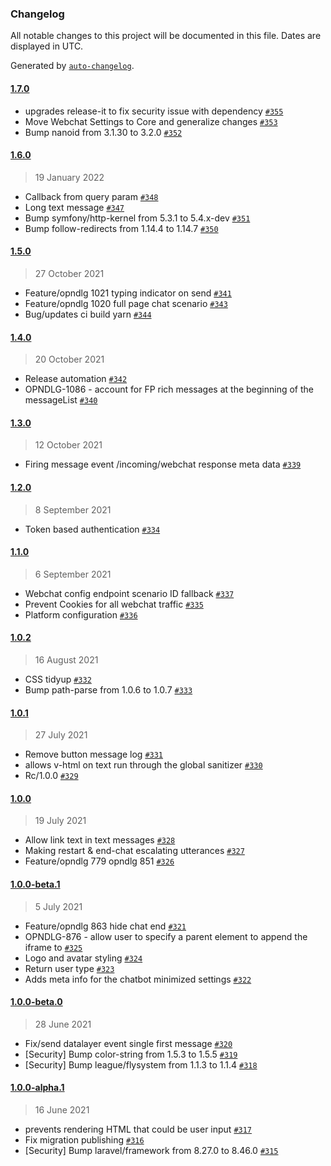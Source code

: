 ### Changelog

All notable changes to this project will be documented in this file. Dates are displayed in UTC.

Generated by [`auto-changelog`](https://github.com/CookPete/auto-changelog).

#### [1.7.0](https://github.com/opendialogai/webchat/compare/1.6.0...1.7.0)

- upgrades release-it to fix security issue with dependency [`#355`](https://github.com/opendialogai/webchat/pull/355)
- Move Webchat Settings to Core and generalize changes  [`#353`](https://github.com/opendialogai/webchat/pull/353)
- Bump nanoid from 3.1.30 to 3.2.0 [`#352`](https://github.com/opendialogai/webchat/pull/352)

#### [1.6.0](https://github.com/opendialogai/webchat/compare/1.5.0...1.6.0)

> 19 January 2022

- Callback from query param [`#348`](https://github.com/opendialogai/webchat/pull/348)
- Long text message [`#347`](https://github.com/opendialogai/webchat/pull/347)
- Bump symfony/http-kernel from 5.3.1 to 5.4.x-dev [`#351`](https://github.com/opendialogai/webchat/pull/351)
- Bump follow-redirects from 1.14.4 to 1.14.7 [`#350`](https://github.com/opendialogai/webchat/pull/350)

#### [1.5.0](https://github.com/opendialogai/webchat/compare/1.4.0...1.5.0)

> 27 October 2021

- Feature/opndlg 1021 typing indicator on send [`#341`](https://github.com/opendialogai/webchat/pull/341)
- Feature/opndlg 1020 full page chat scenario [`#343`](https://github.com/opendialogai/webchat/pull/343)
- Bug/updates ci build yarn [`#344`](https://github.com/opendialogai/webchat/pull/344)

#### [1.4.0](https://github.com/opendialogai/webchat/compare/1.3.0...1.4.0)

> 20 October 2021

- Release automation [`#342`](https://github.com/opendialogai/webchat/pull/342)
- OPNDLG-1086 - account for FP rich messages at the beginning of the messageList [`#340`](https://github.com/opendialogai/webchat/pull/340)

#### [1.3.0](https://github.com/opendialogai/webchat/compare/1.2.0...1.3.0)

> 12 October 2021

- Firing message event /incoming/webchat response meta data [`#339`](https://github.com/opendialogai/webchat/pull/339)

#### [1.2.0](https://github.com/opendialogai/webchat/compare/1.1.0...1.2.0)

> 8 September 2021

- Token based authentication [`#334`](https://github.com/opendialogai/webchat/pull/334)

#### [1.1.0](https://github.com/opendialogai/webchat/compare/1.0.2...1.1.0)

> 6 September 2021

- Webchat config endpoint scenario ID fallback [`#337`](https://github.com/opendialogai/webchat/pull/337)
- Prevent Cookies for all webchat traffic [`#335`](https://github.com/opendialogai/webchat/pull/335)
- Platform configuration [`#336`](https://github.com/opendialogai/webchat/pull/336)

#### [1.0.2](https://github.com/opendialogai/webchat/compare/1.0.1...1.0.2)

> 16 August 2021

- CSS tidyup [`#332`](https://github.com/opendialogai/webchat/pull/332)
- Bump path-parse from 1.0.6 to 1.0.7 [`#333`](https://github.com/opendialogai/webchat/pull/333)

#### [1.0.1](https://github.com/opendialogai/webchat/compare/1.0.0...1.0.1)

> 27 July 2021

- Remove button message log  [`#331`](https://github.com/opendialogai/webchat/pull/331)
- allows v-html on text run through the global sanitizer [`#330`](https://github.com/opendialogai/webchat/pull/330)
- Rc/1.0.0 [`#329`](https://github.com/opendialogai/webchat/pull/329)

#### [1.0.0](https://github.com/opendialogai/webchat/compare/1.0.0-beta.1...1.0.0)

> 19 July 2021

- Allow link text in text messages [`#328`](https://github.com/opendialogai/webchat/pull/328)
- Making restart & end-chat escalating utterances [`#327`](https://github.com/opendialogai/webchat/pull/327)
- Feature/opndlg 779 opndlg 851 [`#326`](https://github.com/opendialogai/webchat/pull/326)

#### [1.0.0-beta.1](https://github.com/opendialogai/webchat/compare/1.0.0-beta.0...1.0.0-beta.1)

> 5 July 2021

- Feature/opndlg 863 hide chat end [`#321`](https://github.com/opendialogai/webchat/pull/321)
- OPNDLG-876 - allow user to specify a parent element to append the iframe to [`#325`](https://github.com/opendialogai/webchat/pull/325)
- Logo and avatar styling [`#324`](https://github.com/opendialogai/webchat/pull/324)
- Return user type [`#323`](https://github.com/opendialogai/webchat/pull/323)
- Adds meta info for the chatbot minimized settings [`#322`](https://github.com/opendialogai/webchat/pull/322)

#### [1.0.0-beta.0](https://github.com/opendialogai/webchat/compare/1.0.0-alpha.1...1.0.0-beta.0)

> 28 June 2021

- Fix/send datalayer event single first message [`#320`](https://github.com/opendialogai/webchat/pull/320)
- [Security] Bump color-string from 1.5.3 to 1.5.5 [`#319`](https://github.com/opendialogai/webchat/pull/319)
- [Security] Bump league/flysystem from 1.1.3 to 1.1.4 [`#318`](https://github.com/opendialogai/webchat/pull/318)

#### [1.0.0-alpha.1](https://github.com/opendialogai/webchat/compare/1.0.0-alpha.0...1.0.0-alpha.1)

> 16 June 2021

- prevents rendering HTML that could be user input [`#317`](https://github.com/opendialogai/webchat/pull/317)
- Fix migration publishing [`#316`](https://github.com/opendialogai/webchat/pull/316)
- [Security] Bump laravel/framework from 8.27.0 to 8.46.0 [`#315`](https://github.com/opendialogai/webchat/pull/315)
